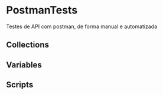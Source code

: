 # PostmanTests
Testes de API com postman, de forma manual e automatizada


## Collections
## Variables
## Scripts  